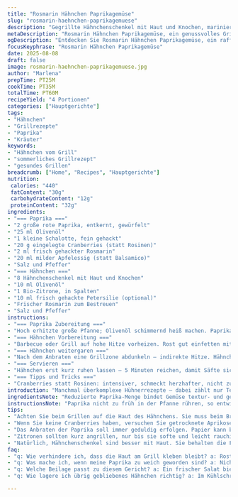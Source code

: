 ```yaml
---
title: "Rosmarin Hähnchen Paprikagemüse"
slug: "rosmarin-haehnchen-paprikagemuese"
description: "Gegrillte Hähnchenschenkel mit Haut und Knochen, mariniert mit frischem Rosmarin und Zitrone. Begleitet von sautierten Paprikastücken und einer süßen Note durch eingelegte Cranberries statt Rosinen. Balsamico und Schalotte geben eine säuerlich-aromatische Tiefe. Gemüse und Fleisch getrennt gegart für kontrollierte Textur. Sicher ohne Nüsse, Gluten, Laktose, Eier und Milchprodukte. Ein Gericht, das auf sensorische Details setzt: Farbe, Geruch, knackiges Gemüse kontrastiert zarte Haut. Weniger Öl als üblich. Wichtig sind richtige Grillzonen und Timing, damit das Fleisch saftig bleibt. Perfekt für Grillfans mit Lust auf herzhafte Kräuter und subtile Süße."
metaDescription: "Rosmarin Hähnchen Paprikagemüse, ein genussvolles Grillgericht mit zartem Hähnchen, aromatischem Gemüse und einer süßen Überraschung von Cranberries."
ogDescription: "Entdecken Sie Rosmarin Hähnchen Paprikagemüse, ein raffiniertes Gericht, das den Grillgeschmack mit frischen Aromen kombiniert. Ideal für Feinschmecker."
focusKeyphrase: "Rosmarin Hähnchen Paprikagemüse"
date: 2025-08-08
draft: false
image: rosmarin-haehnchen-paprikagemuese.jpg
author: "Marlena"
prepTime: PT25M
cookTime: PT35M
totalTime: PT60M
recipeYield: "4 Portionen"
categories: ["Hauptgerichte"]
tags:
- "Hähnchen"
- "Grillrezepte"
- "Paprika"
- "Kräuter"
keywords:
- "Hähnchen vom Grill"
- "sommerliches Grillrezept"
- "gesundes Grillen"
breadcrumb: ["Home", "Recipes", "Hauptgerichte"]
nutrition: 
 calories: "440"
 fatContent: "30g"
 carbohydrateContent: "12g"
 proteinContent: "32g"
ingredients:
- "=== Paprika ==="
- "2 große rote Paprika, entkernt, gewürfelt"
- "25 ml Olivenöl"
- "1 kleine Schalotte, fein gehackt"
- "20 g eingelegte Cranberries (statt Rosinen)"
- "2 ml frisch gehackter Rosmarin"
- "20 ml milder Apfelessig (statt Balsamico)"
- "Salz und Pfeffer"
- "=== Hähnchen ==="
- "8 Hähnchenschenkel mit Haut und Knochen"
- "10 ml Olivenöl"
- "1 Bio-Zitrone, in Spalten"
- "10 ml frisch gehackte Petersilie (optional)"
- "Frischer Rosmarin zum Bestreuen"
- "Salz und Pfeffer"
instructions:
- "=== Paprika Zubereitung ==="
- "Hoch erhitzte große Pfanne; Olivenöl schimmernd heiß machen. Paprika rein, leicht brutzeln hören. Geduld bei mittlerer bis starker Hitze; Paprika sollen weich und stellenweise dunkel werden – Röstaromen erzeugen, das Aroma entfalten. Nach ca. 10 Minuten Schalotte und Cranberries dazugeben, 1 ½ Minuten rühren, bis Schalotte glasig, Cranberries weich. Rosmarin einstreuen, nochmal 1 Minute braten, nicht verbrennen. Apfelessig dazu, leicht sprudelnd, dann sofort rühren, damit keine Bitterkeit entsteht. Salz und Pfeffer abschmecken. Vom Herd nehmen, abgedeckt warm stellen."
- "=== Hähnchen Vorbereitung ==="
- "Barbecue oder Grill auf hohe Hitze vorheizen. Rost gut einfetten mit Öl, damit Haut nicht kleben bleibt. Hähnchen rundum mit Öl bestreichen, Rosmarin großzügig darüber streuen. Salzen und pfeffern. Haut soll glänzen, nicht tropfen. Auf direkten Kontakt legen, Tischventilation aus – Geräusche, Knistern wichtig: Haut sollte knistern, nicht zu schrill oder zu leise. 5 bis 6 Minuten pro Seite grillen, bis sich schöne, goldbraune Kruste bildet. Farbe als Hauptparameter, nicht nur Zeit."
- "=== Hähnchen weitergaren ==="
- "Nach dem Anbraten eine Grillzone abdunkeln – indirekte Hitze. Hähnchen dorthin legen, mit geschlossenem Deckel. 10 Minuten oder bis Kerntemperatur von ca. 75 °C (Brust ca. 70 °C) erreicht ist. Fleisch prüfen: Wenn es beim leichten Drücken fest, aber nicht hart ist, fertig. Keine trockene Haut, sondern knackige. Zitrone ebenfalls auf der heißen Seite schnell angrillen, minimal rösten, damit Saft säuerlich und rauchig wird."
- "=== Servieren ==="
- "Hähnchen erst kurz ruhen lassen – 5 Minuten reichen, damit Säfte sich verteilen, nicht trocken. Paprikamischung auf Teller geben, Hähnchen darauf setzen, Zitronenspalten und Petersilie darüber. Nicht zu früh zusammensetzen, sonst weich das Gemüse durch ständige Feuchtigkeit vom Fleisch."
- "=== Tipps und Tricks ==="
- "Cranberries statt Rosinen: intensiver, schmeckt herzhafter, nicht zu süß. Apfelessig ist milder und verhindert zu starke Säurenote. Paprika dürfen ruhig ein paar dunkle Stellen haben, sonst fehlt das Röstaroma. Direkte Hitze für die Haut, indirekte für das Fleisch – das ist wichtig, um es saftig zu halten. Wer keinen Grill hat: Ofen bei 220 °C Umluft für Hautkruste, dann 160 °C indirekt garen. Hähnchenschenkel lieber mit Haut kaufen – schmeckt viel besser, Haut sorgt für Saftigkeit. Problem: Zu dunkle Haut bedeutet zu heiß gegrillt – dann lieber Hitze reduzieren und langsamer garen."
introduction: "Manchmal überkomplexe Hühnerrezepte – dabei zählt nur Textur und Aroma. Richtig gute Kombination: dieses leicht süße Gemüse mit der kräuterigen, knusprigen Haut vom Grillhähnchen. Die süßen Cranberries geben eine überraschende Tiefenlosigkeit, schmecken intensiver als die klassischen Rosinen. Ich rate vom Überölen ab – sonst wird das Fleisch schmierig und das Gemüse matschig. Das Timing ist entscheidend. Die Paprika brauchen ihre Zeit für Röstaromen, die Schalotte setzt aromatische Akzente. Wichtig – keine Hektik beim Grillen: Geduld mit der Haut, richtig hören, wann sie schön knistert. Zitrone angeröstet, nicht roh, bringt den Säurekick genau richtig. Die Kräuter – frischer Rosmarin – müssen fein gehackt sein, sonst wird’s bitter. Schön reduziert für einen klaren Geschmack."
ingredientsNote: "Reduzierte Paprika-Menge bindet Gemüse textur- und geschmacklich besser ins Gericht ein. Eingelegte Cranberries bringen eine feinherbe Süße, Rosinen sind oft zu süß und banal. Apfelessig mildert die Säure; Balsamico neigt zu dominant. Weniger Öl verhindert Fettfilme auf dem Gemüse – so bleibt es knackig. Für Hähnchen unbedingt Haut und Knochen: Saftigkeit ohne Zusatzfette. Frischer Rosmarin ist essenziell, Zitrone muss Bio sein wegen der Schale, die am Grill stark aromatisiert. Petersilie bleibt optional, bringt Frische ohne Überlagerung. Schalotte traditionsgemäß klein, liefert Basisaroma. Tipp: Schalotte vor dem Schneiden kalt lagern—weniger Tränen. Großzügig salzen, nicht sparen. Pfeffer frisch gemahlen, kein Ersatzpulver."
instructionsNote: "Paprika nicht zu früh in der Pfanne rühren, so entwickeln sich Röstaromen besser, sonst wird’s matschig. Geduld wird mit Farbe und Duft belohnt. Kurz vor Schluss den Essig eingießen, das Blattgeruchsignal fürs Finale. Beim Grillen hautnah an der Temperatur sein – vor allem beim Wenden. Knisternde Haut zeigt perfektes Timing, dann Bodenhitze reduzieren, Fleisch in indirekte Hitze legen, so verbrennt nichts. Kerntemperatur mit Küchenmesser prüfen – Fleisch soll federnd sein, kein festes Pressen. Zitronen nur kurz angrillen, sonst bitter und trocken. Direkter Kontakt für Hautkruste, indirekt für Garzeit einstellen. Ruhen lassen wie Steak – Säfte müssen sich sammeln, sonst läuft alles raus. Mit Petersilie garnieren erst ganz zum Schluss, sonst mattet die Farbe ab."
tips:
- "Achten Sie beim Grillen auf die Haut des Hähnchens. Sie muss beim Braten knackig sein. Die Hitze gut regulieren, nicht zu heiß werden lassen. Sonst wird die Haut schnell dunkel. Indirektes Grillen ist wichtig, damit das Fleisch saftig bleibt und nicht austrocknet."
- "Wenn Sie keine Cranberries haben, versuchen Sie getrocknete Aprikosen oder Feigen. Diese bringen eine andere Süße in das Gericht. Aber vermeiden Sie zu süße Zutaten, die den Geschmack übertünchen. Das Gleichgewicht ist entscheidend, damit die Aromen harmonieren."
- "Das Anbraten der Paprika soll immer geduldig erfolgen. Papier kann bei zu großer Hitze matschig werden. Flamme reduzieren, wenn es zu schnell geht. Ein paar röstitzige Kanten sind essenziell für den Geschmack. Beim Hinzufügen der Schalotte darauf achten, dass sie glasig wird und nicht anbrennt."
- "Zitronen sollten kurz angrillen, nur bis sie softe und leicht rauchig sind. Zu lange machen sie bitter. Wenn Ihre Haut beim Grillen nicht knistert, prüfen Sie die Hitze. Ideale Bedingungen sind wichtig, um das perfekte Grillresultat zu erzielen. Achten Sie auf die Textur beim Drücken, sie muss leicht nachgeben."
- "Natürlich, Hähnchenschenkel sind besser mit Haut. Sie behalten die Feuchtigkeit besser und bieten mehr Geschmack. Wenn Sie die Haut entfernen möchten, erhöhen Sie die Zugabe von Öl etwas. Aber kein Übermaß verwenden, das Gemüse soll knackig bleiben und nicht schwimmen."
faq:
- "q: Wie verhindere ich, dass die Haut am Grill kleben bleibt? a: Rost gut einfetten vor dem Grillen. Verwenden Sie hitzebeständiges Öl. Dann das Hähnchen gleichmäßig mit Öl einreiben. Hitze sozial regeln, damit die Haut knistern kann."
- "q: Was mache ich, wenn meine Paprika zu weich geworden sind? a: Nicht zu früh rühren, Röstaromen sind wichtig. Wenn sie matschig sind, sind sie schon zu lange in der Pfanne. Hitze verringern und mehr Geduld haben, bevor die Schalotte dazu kommt."
- "q: Welche Beilage passt zu diesem Gericht? a: Ein frischer Salat bietet einen tollen Kontrast. Auch Reis ist eine Option, aber keep it leicht. Der Fokus bleibt auf dem Hähnchen und Gemüse, Beilage sollte unterstützen, nicht übertönen."
- "q: Wie lagere ich übrig gebliebenes Hähnchen richtig? a: Im Kühlschrank in einem luftdichten Behälter aufbewahren. Maximal zwei bis drei Tage. Zum Aufwärmen Ofen nutzen, nicht Mikrowelle. Das Fleisch bleibt saftig und die Haut knusprig."

---
```


